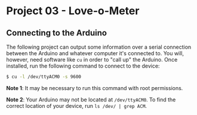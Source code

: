# Project 03 - Love-o-Meter

## Connecting to the Arduino

The following project can output some information over a serial connection between the Arduino and whatever computer it's connected to. You will, however, need software like `cu` in order to "call up" the Arduino. Once installed, run the following command to connect to the device:

```bash
$ cu -l /dev/ttyACM0 -s 9600
```

**Note 1**: It may be necessary to run this command with root permissions.

**Note 2**: Your Arduino may not be located at `/dev/ttyACM0`. To find the correct location of your device, run `ls /dev/ | grep ACM`.
